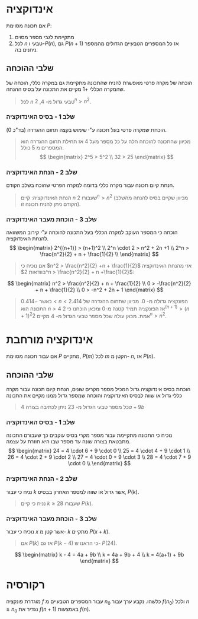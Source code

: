 # אינדוקציה
אם תכונה מסוימת $P$:
1. מתקיימת לגבי מספר מסוים
2. לכל $n$ טבעי ו-$P(n)$, גם $P(n+1)$
אז כל המספרים הטבעיים הגדולים מהמספר ניחנים בה.
## שלבי ההוכחה
הוכחה של מקרה פרטי מאפשרת להניח שהתכונה מתקיימת גם במקרה כללי, הוכחה של שהמקרה הכללי $+1$ מקיים את התכונה על בסיס ההנחה.
>לכל $n$ טבעי גדול מ- $4$, $2^n > n^2$.
### שלב 1 - בסיס האינדוקציה
הוכחת שמקרה פרטי בעל תכונה ע"י שימוש בקצה תחום ההגדרה (בד"כ $0$).
>מכיוון שהתכונה להוכחה חלה על כל מספר מעל 4 אז תחילת תחום ההגדרה הוא המספרים מ 5 כולל.
$$
\begin{matrix}
2^5 > 5^2 \\
32 > 25
\end{matrix}
$$
### שלב 2 - הנחת האינדוקציה
הנחת קיום תכונה עבור מקרה כללי בדומה למקרה הפרטי שהוכח בשלב הקודם.
>הנחת האינדוקציה: קיים $n$ שעבורו $2^n > n^2$ (מכיוון שקיים בסיס להנחה מהשלב הקודם ניתן להניח תכונה זו).
### שלב 3 - הוכחת מעבר האינדוקציה
הוכחה כי המספר העוקב למקרה הכללי בעל התכונה להוכחה ע"י קירוב המשוואה להנחת האינדוקציה.
$$
\begin{matrix}
2^{(n+1)} > (n+1)^2 \\
2^n \cdot 2 > n^2 + 2n +1 \\
2^n > \frac{n^2}{2} + n + \frac{1}{2} \\
\end{matrix}
$$
>אם נוכיח כי $n^2 > \frac{n^2}{2} +n + \frac{1}{2}$ אזי מהנחת האינדוקציה בוודאות $2^n > \frac{n^2}{2} + n +\frac{1}{2}$:

$$
\begin{matrix}
n^2 > \frac{n^2}{2} + n + \frac{1}{2} \\
0 > -\frac{n^2}{2} + n + \frac{1}{2} \\
0 > -n^2 + 2n + 1
\end{matrix}
$$
>כאשר $-0.414 < n < 2.414$ הפונקציה גדולה מ- $0$. מכיוון שתחום ההגדרה של התכונה הוא $n>4$ אז הפונקציה תמיד קטנה מ-$0$ ומכאן הוכחנו כי $2^{(n+1)} > (n+1)^2$אמת. מכאן עולה שכל מספר טבעי הגדול מ- $4$ מקיים $2^n > n^2$.
# אינדוקציה מורחבת
אם עבור תכונה מסוימת $P$ מתקיים, $P(m)$ לכל $m$ הקטן מ- $n$, אז $P(n)$.
## שלבי ההוכחה
הוכחת בסיס אינדוקציה גדול המכיל מספר מקרים שונים, הנחת קיום תכונה עבור מקרה כללי גדול או שווה לבסיס האינדוקציה והוכחה שמספר גדול ממנו מקיים את התכונה
> כל מספר טבעי הגדול מ- $23$ ניתן לכתיבה בצורה $4a+9b$
### שלב 1 - בסיס האינדוקציה
נוכיח כי התכונה מתקיימת עבור מספר מקרי בסיס עוקבים כך שעבורם התכונה מתבטאת בצורה שונה עד מספר שבו היא חוזרת על עצמה.
$$
\begin{matrix}
24 = 4 \cdot 6 + 9 \cdot 0 \\
25 = 4 \cdot 4 + 9 \cdot 1 \\
26 = 4 \cdot 2 + 9 \cdot 2 \\
27 = 4 \cdot 0 + 9 \cdot 3 \\
28 = 4 \cdot 7 + 9 \cdot 0 \\
\end{matrix}
$$
### שלב 2 - הנחת האינדוקציה
נניח כי עבור $k$ אשר גדול או שווה למספר האחרון בבסיס, $P(k)$.
>נניח כי קיים $k\geq28$ שעבורו $P(k)$.
### שלב 3 - הוכחת מעבר האינדוקציה
נוכיח כי עבור $x$ אשר קטן מ- $k$ מתקיים $P(x+k)$.
>אם $P(k)$ אז גם $P(k-4)$ כי הראנו ש- $P(24)$.

$$
\begin{matrix}
k - 4 = 4a + 9b \\
k = 4a + 9b + 4 \\
k = 4(a+1) + 9b
\end{matrix}
$$
# רקורסיה
מוגדרת פונקציה $f$ עבור המספרים הטבעיים מ $n_0$ כלשהו. נקבע ערך עבור $f(n_0)$ ולכל $n \geq n_0$ נגדיר את $f(n+1)$ באמצעות $f(n)$.